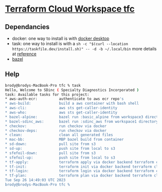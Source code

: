# [Terraform Cloud Workspace tfc](https://app.terraform.io/app/sdinc/workspaces/tfc)

## Dependancies

* docker: one way to install is with [docker desktop](https://www.docker.com/products/docker-desktop/) 
* task: one way to install is with a ```sh -c "$(curl --location https://taskfile.dev/install.sh)" -- -d -b ~/.local/bin``` more details at [reference](https://taskfile.dev/installation/#get-the-binary)
* [bazel](bazel.md)

## Help

```bash
brody@brodys-MacBook-Pro tfc % task
Hello, Welcome to SDinc ( Specialty Diagnostics Incorporated )
task: Available tasks for this project:
* aws-auth-ecr:          authenticate to aws ecr repo's
* aws-build:             build a aws container with bash shell
* aws-cli:               aws sts get-caller-identity
* aws-who:               aws sts get-caller-identity
* bazel-alpine:          bazel run :basic_alpine from workspace3 directory
* bazel-sdinc_aws:       bazel run :sdinc_aws from workspace1 directory
* checkov:               run checkov via docker
* checkov-deps:          run checkov via docker
* clean:                 clean all generated files
* mac-bb:                MBP bazel build from container
* sd-down:               pull site from s3
* sd-up:                 push site from local to s3
* sfefoil-down:          pull site from s3
* sfefoil-up:            push site from local to s3
* tf-apply:              terraform apply via docker backend terraform cloud
* tf-init:               terraform init via docker backend terraform cloud
* tf-login:              terraform login via docker backend terraform cloud
* tf-plan:               terraform plan via docker backend terraform cloud
Tue Sep 26 14:49:03 UTC 2023
brody@brodys-MacBook-Pro tfc %  
```